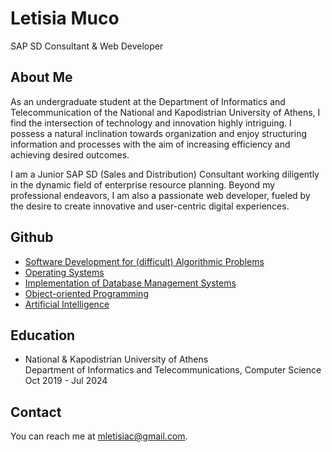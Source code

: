 Letisia Muco
============

SAP SD Consultant & Web Developer

About Me
--------

As an undergraduate student at the Department of Informatics and Telecommunication of the National and Kapodistrian University of Athens, I find the intersection of technology and innovation highly intriguing. I possess a natural inclination towards organization and enjoy structuring information and processes with the aim of increasing efficiency and achieving desired outcomes.

I am a Junior SAP SD (Sales and Distribution) Consultant working diligently in the dynamic field of enterprise resource planning. Beyond my professional endeavors, I am also a passionate web developer, fueled by the desire to create innovative and user-centric digital experiences.

Github
------

*   [Software Development for (difficult) Algorithmic Problems](https://github.com/letisiamuco/SoftDevProject)
*   [Operating Systems](https://github.com/letisiamuco/opsys-k22-2022-homework-lab)
*   [Implementation of Database Management Systems](https://github.com/letisiamuco/YSBD_1)
*   [Object-oriented Programming](https://github.com/letisiamuco/oop-k10-2021-homework)
*   [Artificial Intelligence](https://github.com/letisiamuco/ai-ys02-2021-homework)

Education
---------

*   National & Kapodistrian University of Athens  
    Department of Informatics and Telecommunications, Computer Science  
    Oct 2019 - Jul 2024

Contact
-------

You can reach me at [mletisiac@gmail.com](mailto:mletisiac@gmail.com).
